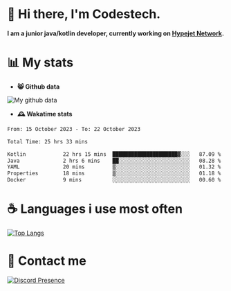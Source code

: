 # 👋 Hi there, I'm Codestech.
**I am a junior java/kotlin developer, currently working on [Hypejet Network](https://github.com/Hypejet).**

# 📊 My stats
- **😸 Github data**

![My github data](https://github-readme-stats.vercel.app/api?username=Codestech1&count_private=true&include_all_commits=true&theme=codeSTACKr)

- **🕰️ Wakatime stats**
<!--START_SECTION:waka-->

```txt
From: 15 October 2023 - To: 22 October 2023

Total Time: 25 hrs 33 mins

Kotlin            22 hrs 15 mins  █████████████████████▓░░░   87.09 %
Java              2 hrs 6 mins    ██░░░░░░░░░░░░░░░░░░░░░░░   08.28 %
YAML              20 mins         ▒░░░░░░░░░░░░░░░░░░░░░░░░   01.32 %
Properties        18 mins         ▒░░░░░░░░░░░░░░░░░░░░░░░░   01.18 %
Docker            9 mins          ░░░░░░░░░░░░░░░░░░░░░░░░░   00.60 %
```

<!--END_SECTION:waka-->

# ☕ Languages i use most often
[![Top Langs](https://github-readme-stats.vercel.app/api/top-langs/?username=Codestech1&layout=compact&langs_count=8&exclude_repo=window5000.github.io&theme=codeSTACKr)](https://github.com/anuraghazra/github-readme-stats)

# 💬 Contact me
[![Discord Presence](https://lanyard.cnrad.dev/api/650718742157852740)](https://discord.com/users/650718742157852740)
</br>
